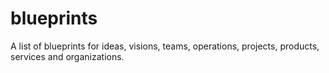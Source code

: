 # blueprints
A list of blueprints for ideas, visions, teams, operations, projects, products, services and organizations.
